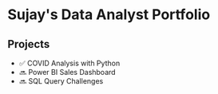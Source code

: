 # Sujay's Data Analyst Portfolio


## Projects
- ✅ COVID Analysis with Python
- 🔜 Power BI Sales Dashboard
- 🔜 SQL Query Challenges
